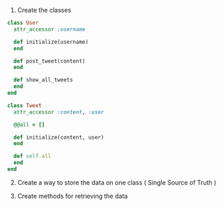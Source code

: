 1. Create the classes
```ruby
class User
  attr_accessor :username

  def initialize(username)
  end

  def post_tweet(content)
  end

  def show_all_tweets
  end
end
```

```ruby
class Tweet
  attr_accessor :content, :user

  @@all = []

  def initialize(content, user)
  end

  def self.all
  end
end
```
2. Create a way to store the data on one class ( Single Source of Truth )

3. Create methods for retrieving the data
